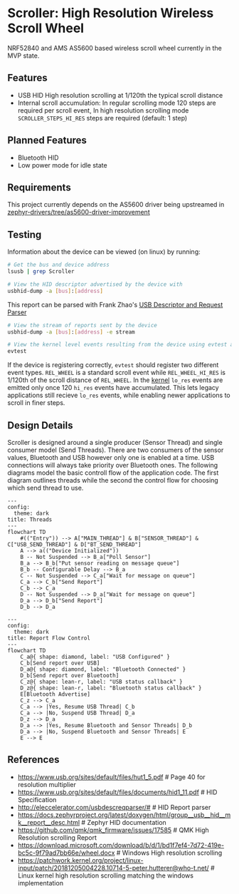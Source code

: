 # Scroller: High Resolution Wireless Scroll Wheel

NRF52840 and AMS AS5600 based wireless scroll wheel currently in the MVP state.

## Features
- USB HID High resolution scrolling at 1/120th the typical scroll distance
- Internal scroll accumulation: In regular scrolling mode 120 steps are required per scroll event, In high resolution scrolling mode `SCROLLER_STEPS_HI_RES` steps are required (default: 1 step)

## Planned Features
- Bluetooth HID
- Low power mode for idle state

## Requirements
This project currently depends on the AS5600 driver being upstreamed in [zephyr-drivers/tree/as5600-driver-improvement](https://github.com/c-ewing/zephyr-drivers/tree/as5600-driver-improvement)

## Testing

Information about the device can be viewed (on linux) by running:
```sh
# Get the bus and device address
lsusb | grep Scroller

# View the HID descriptor advertised by the device with
usbhid-dump -a [bus]:[address]
```
This report can be parsed with Frank Zhao's [USB Descriptor and Request Parser](http://eleccelerator.com/usbdescreqparser/#)

```sh
# View the stream of reports sent by the device
usbhid-dump -a [bus]:[address] -e stream

# View the kernel level events resulting from the device using evtest and selecting the device
evtest
```

If the device is registering correctly, `evtest` should register two different event types.
`REL_WHEEL` is a standard scroll event while `REL_WHEEL_HI_RES` is 1/120th of the scroll distance of `REL_WHEEL`.
In the [kernel](https://patchwork.kernel.org/project/linux-input/patch/20181205004228.10714-5-peter.hutterer@who-t.net/) `lo_res` events are emitted only once 120 `hi_res` events have accumulated. This lets legacy applications still recieve `lo_res`
events, while enabling newer applications to scroll in finer steps. 

## Design Details

Scroller is designed around a single producer (Sensor Thread) and single consumer model (Send Threads). There are two consumers of the sensor values, Bluetooth and USB however only one is enabled at a time. USB connections will always take priority over Bluetooth ones. The following diagrams model the basic controll flow of the application code. The first diagram outlines threads while the second the control flow for choosing which send thread to use.

```mermaid
---
config:
  theme: dark
title: Threads
---
flowchart TD
    #(("Entry")) --> A["MAIN_THREAD"] & B["SENSOR_THREAD"] & C["USB_SEND_THREAD"] & D["BT_SEND_THREAD"]
    A --> a(("Device Initialized"))
    B -- Not Suspended --> B_a["Poll Sensor"]
    B_a --> B_b["Put sensor reading on message queue"]
    B_b -- Configurable Delay --> B_a
    C -- Not Suspended --> C_a["Wait for message on queue"]
    C_a --> C_b["Send Report"]
    C_b --> C_a
    D -- Not Suspended --> D_a["Wait for message on queue"]
    D_a --> D_b["Send Report"]
    D_b --> D_a

```
```mermaid
---
config:
  theme: dark
title: Report Flow Control
---
flowchart TD
    C_a@{ shape: diamond, label: "USB Configured" }
    C_b[Send report over USB]
    D_a@{ shape: diamond, label: "Bluetooth Connected" }
    D_b[Send report over Bluetooth]
    C_z@{ shape: lean-r, label: "USB status callback" }
    D_z@{ shape: lean-r, label: "Bluetooth status callback" }
    E[Bluetooth Advertise]
    C_z --> C_a
    C_a --> |Yes, Resume USB Thread| C_b
    C_a --> |No, Suspend USB Thread| D_a
    D_z --> D_a
    D_a --> |Yes, Resume Bluetooth and Sensor Threads| D_b
    D_a --> |No, Suspend Bluetooth and Sensor Threads| E
    E --> E
```

## References
- https://www.usb.org/sites/default/files/hut1_5.pdf # Page 40 for resolution multiplier 
- https://www.usb.org/sites/default/files/documents/hid1_11.pdf # HID Specification
- http://eleccelerator.com/usbdescreqparser/# # HID Report parser
- https://docs.zephyrproject.org/latest/doxygen/html/group__usb__hid__mk__report__desc.html # Zephyr HID documentation
- https://github.com/qmk/qmk_firmware/issues/17585 # QMK High Resolution scrolling Report 
- https://download.microsoft.com/download/b/d/1/bd1f7ef4-7d72-419e-bc5c-9f79ad7bb66e/wheel.docx # Windows High resolution scrolling
- https://patchwork.kernel.org/project/linux-input/patch/20181205004228.10714-5-peter.hutterer@who-t.net/ # Linux kernel high resolution scrolling matching the windows implementation

